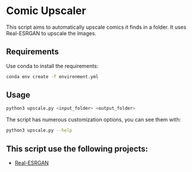 # Comic Upscaler

This script aims to automatically upscale comics it finds in a folder. It uses Real-ESRGAN to upscale the images.

## Requirements

Use conda to install the requirements:

```bash
conda env create -f environment.yml
```

## Usage

```bash
python3 upscale.py <input_folder> <output_folder>
```

The script has numerous customization options, you can see them with:

```bash
python3 upscale.py --help
```

## This script use the following projects:
 - [Real-ESRGAN](https://github.com/xinntao/Real-ESRGAN)
